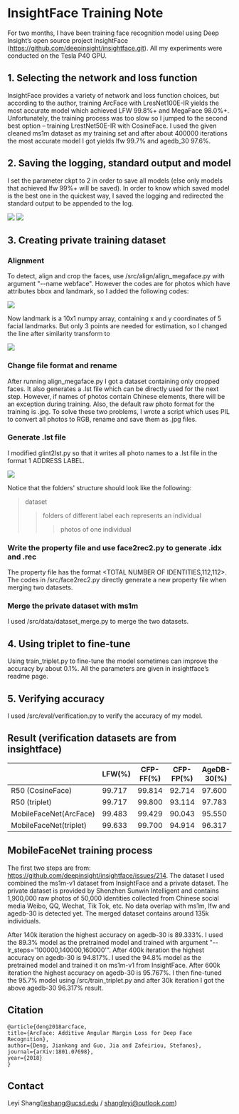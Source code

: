 # InsightFace Training Note
For two months, I have been training face recognition model using Deep Insight’s open source project InsightFace (https://github.com/deepinsight/insightface.git).
All my experiments were conducted on the Tesla P40 GPU.

## 1. Selecting the network and loss function
InsightFace provides a variety of network and loss function choices, but according to the author, training ArcFace with LresNet100E-IR yields the most accurate model which achieved LFW 99.8%+ and MegaFace 98.0%+. Unfortunately, the training process was too slow so I jumped to the second best option – training LrestNet50E-IR with CosineFace. I used the given cleaned ms1m dataset as my training set and after about 400000 iterations the most accurate model I got yields lfw 99.7% and agedb_30 97.6%.

## 2. Saving the logging, standard output and model
I set the parameter ckpt to 2 in order to save all models (else only models that achieved lfw 99%+ will be saved). In order to know which saved model is the best one in the quickest way, I saved the logging and redirected the standard output to be appended to the log.

![](https://github.com/shangleyi/insightface-training-note/raw/master/QQ截图20180904110632.png)
![](https://github.com/shangleyi/insightface-training-note/raw/master/QQ截图20180904110723.png)

## 3. Creating private training dataset

### Alignment
To detect, align and crop the faces, use /src/align/align_megaface.py with argument "--name webface". However the codes are for photos which have attributes bbox and landmark, so I added the following codes:

![](https://github.com/shangleyi/insightface-training-note/raw/master/QQ截图20180904105710.png)

Now landmark is a 10x1 numpy array, containing x and y coordinates of 5 facial landmarks. But only 3 points are needed for estimation, so I changed the line after similarity transform to

![](https://github.com/shangleyi/insightface-training-note/raw/master/QQ截图20180904110506.png)

### Change file format and rename
After running align_megaface.py I got a dataset containing only cropped faces. It also generates a .lst file which can be directly used for the next step.
However, if names of photos contain Chinese elements, there will be an exception during training. Also, the default raw photo format for the training is .jpg. To solve these two problems, I wrote a script which uses PIL to convert all photos to RGB, rename and save them as .jpg files.

### Generate .lst file
I modified glint2lst.py so that it writes all photo names to a .lst file in the format 1 ADDRESS LABEL.

![](https://github.com/shangleyi/insightface-training-note/raw/master/QQ截图20180905151902.png)

Notice that the folders' structure should look like the following:
>dataset
>>folders of different label each represents an individual
>>>photos of one individual

### Write the property file and use face2rec2.py to generate .idx and .rec
The property file has the format <TOTAL NUMBER OF IDENTITIES,112,112>. The codes in /src/face2rec2.py directly generate a new property file when merging two datasets.

### Merge the private dataset with ms1m
I used /src/data/dataset_merge.py to merge the two datasets.

## 4. Using triplet to fine-tune
Using train_triplet.py to fine-tune the model sometimes can improve the accuracy by about 0.1%. All the parameters are given in insightface’s readme page.

## 5. Verifying accuracy
I used /src/eval/verification.py to verify the accuracy of my model.

## Result (verification datasets are from insightface)
|                        | LFW(%)  | CFP-FF(%)  | CFP-FP(%)  | AgeDB-30(%)  |
| ----------------       | ------  | ---------  | ---------  | -----------  |
| R50 (CosineFace)       | 99.717  | 99.814     | 92.714     | 97.600       |
| R50 (triplet)          | 99.717  | 99.800     | 93.114     | 97.783       |
| MobileFaceNet(ArcFace) | 99.483  | 99.429     | 90.043     | 95.550       |
| MobileFaceNet(triplet) | 99.633  | 99.700     | 94.914     | 96.317       |

## MobileFaceNet training process
The first two steps are from: https://github.com/deepinsight/insightface/issues/214. The dataset I used combined the ms1m-v1 dataset from InsightFace and a private dataset. The private dataset is provided by Shenzhen Sunwin Intelligent and contains 1,900,000 raw photos of 50,000 identities collected from Chinese social media Weibo, QQ, Wechat, Tik Tok, etc. No data overlap with ms1m, lfw and agedb-30 is detected yet. The merged dataset contains around 135k individuals.

After 140k iteration the highest accuracy on agedb-30 is 89.333%. I used the 89.3% model as the pretrained model and trained with argument "--lr_steps='100000,140000,160000'". After 400k iteration the highest accuracy on agedb-30 is 94.817%. I used the 94.8% model as the pretrained model and trained it on ms1m-v1 from InsightFace. After 600k iteration the highest accuracy on agedb-30 is 95.767%. I then fine-tuned the 95.7% model using /src/train_triplet.py and after 30k iteration I got the above agedb-30 96.317% result.

## Citation
```
@article{deng2018arcface,
title={ArcFace: Additive Angular Margin Loss for Deep Face Recognition},
author={Deng, Jiankang and Guo, Jia and Zafeiriou, Stefanos},
journal={arXiv:1801.07698},
year={2018}
}
```

## Contact
Leyi Shang(leshang@ucsd.edu / shangleyi@outlook.com)
